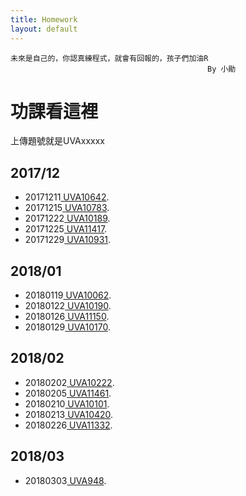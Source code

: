 ```yaml
---
title: Homework
layout: default
---
```

```
未來是自己的，你認真練程式，就會有回報的，孩子們加油R  
                                        	By 小勛
```
# 功課看這裡 
上傳題號就是UVAxxxxx
## 2017/12
*   20171211<a href="https://uva.onlinejudge.org/index.php?option=com_onlinejudge&Itemid=8&category=18&page=show_problem&problem=1583" target="_blank"> UVA10642</a>.<br>
*   20171215<a href="https://uva.onlinejudge.org/index.php?option=com_onlinejudge&Itemid=8&category=19&page=show_problem&problem=1724" target="_blank"> UVA10783</a>.<br>
*   20171222<a href="https://uva.onlinejudge.org/index.php?option=com_onlinejudge&Itemid=8&page=show_problem&problem=1130" target="_blank"> UVA10189</a>.<br>
*   20171225<a href="https://uva.onlinejudge.org/index.php?option=com_onlinejudge&Itemid=8&page=show_problem&problem=2412" target="_blank"> UVA11417</a>.<br>
*   20171229<a href="https://uva.onlinejudge.org/index.php?option=onlinejudge&page=show_problem&problem=1872" target="_blank"> UVA10931</a>.<br>
  
## 2018/01
* 20180119<a href="https://uva.onlinejudge.org/index.php?option=com_onlinejudge&Itemid=8&page=show_problem&problem=1003" target="_blank"> UVA10062</a>.<br>
* 20180122<a href="https://uva.onlinejudge.org/index.php?option=onlinejudge&page=show_problem&problem=1131" target="_blank"> UVA10190</a>.<br>
* 20180126<a href="https://uva.onlinejudge.org/index.php?option=onlinejudge&page=show_problem&problem=2091" target="_blank"> UVA11150</a>.<br>
* 20180129<a href="https://uva.onlinejudge.org/index.php?option=onlinejudge&page=show_problem&problem=1111" target="_blank"> UVA10170</a>.<br>

## 2018/02
* 20180202<a href="https://uva.onlinejudge.org/index.php?option=com_onlinejudge&Itemid=8&page=show_problem&problem=1163" target="_blank"> UVA10222</a>.<br>
* 20180205<a href="https://uva.onlinejudge.org/index.php?option=onlinejudge&page=show_problem&problem=2456" target="_blank"> UVA11461</a>.<br>
* 20180210<a href="https://uva.onlinejudge.org/index.php?option=com_onlinejudge&Itemid=8&category=13&page=show_problem&problem=1042" target="_blank"> UVA10101</a>.<br>
* 20180213<a href="https://uva.onlinejudge.org/index.php?option=onlinejudge&page=show_problem&problem=1361" target="_blank"> UVA10420</a>.<br>
* 20180226<a href="https://uva.onlinejudge.org/index.php?option=onlinejudge&page=show_problem&problem=2307" target="_blank"> UVA11332</a>.<br>
  
## 2018/03
* 20180303<a href="https://uva.onlinejudge.org/index.php?option=onlinejudge&page=show_problem&problem=889" target="_blank"> UVA948</a>.<br>

